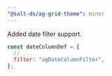 ```yaml
---
"@salt-ds/ag-grid-theme": minor
---
```


Added date filter support.

```js
const dateColumnDef = {
  // ...
  filter: "agDateColumnFilter",
};
```
